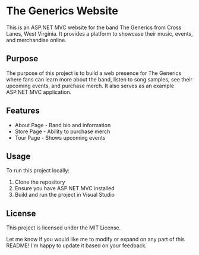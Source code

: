 
# The Generics Website

This is an ASP.NET MVC website for the band The Generics from Cross Lanes, West Virginia. It provides a platform to showcase their music, events, and merchandise online. 

## Purpose

The purpose of this project is to build a web presence for The Generics where fans can learn more about the band, listen to song samples, see their upcoming events, and purchase merch. It also serves as an example ASP.NET MVC application.

## Features

- About Page - Band bio and information 
- Store Page - Ability to purchase merch 
- Tour Page - Shows upcoming events

## Usage

To run this project locally:

1. Clone the repository
2. Ensure you have ASP.NET MVC installed
3. Build and run the project in Visual Studio



## License

This project is licensed under the MIT License.


Let me know if you would like me to modify or expand on any part of this README! I'm happy to update it based on your feedback.